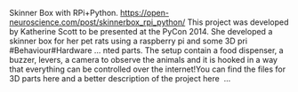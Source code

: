 Skinner Box with RPi+Python. https://open-neuroscience.com/post/skinnerbox_rpi_python/
This project was developed by Katherine Scott to be presented at the PyCon 2014. She developed a skinner box for her pet rats using a raspberry pi and some 3D pri #Behaviour#Hardware ...
nted parts. The setup contain a food dispenser, a buzzer, levers, a camera to observe the animals and it is hooked in a way that everything can be controlled over the internet!You can find the files for 3D parts here and a better description of the project here  ...
